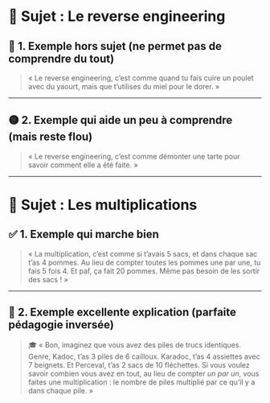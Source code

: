 # 🧠 **Sujet : Le reverse engineering**

## 🛑 1. Exemple **hors sujet** (ne permet pas de comprendre du tout)  
> « Le reverse engineering, c’est comme quand tu fais cuire un poulet avec du yaourt, mais que t’utilises du miel pour le dorer. »

---

## 🟡 2. Exemple **qui aide un peu à comprendre** (mais reste flou)
> « Le reverse engineering, c’est comme démonter une tarte pour savoir comment elle a été faite. »

---

# 🧠 **Sujet : Les multiplications**

## ✅ 1. Exemple **qui marche bien**  
> « La multiplication, c’est comme si t’avais 5 sacs, et dans chaque sac t’as 4 pommes. Au lieu de compter toutes les pommes une par une, tu fais 5 fois 4. Et paf, ça fait 20 pommes. Même pas besoin de les sortir des sacs ! »

---

## 🌟 2. Exemple **excellente explication** (parfaite pédagogie inversée)
> 🎓 « Bon, imaginez que vous avez des piles de trucs identiques. Genre, Kadoc, t’as 3 piles de 6 cailloux. Karadoc, t’as 4 assiettes avec 7 beignets. Et Perceval, t’as 2 sacs de 10 fléchettes. Si vous voulez savoir combien vous avez en tout, au lieu de compter *un par un*, vous faites une multiplication : le nombre de piles multiplié par ce qu’il y a dans chaque pile. »
